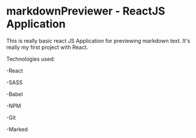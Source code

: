 # markdownPreviewer - ReactJS Application

This is really basic react JS Application for previewing markdown text. It's really my first project with React.

Technologies used:

-React

-SASS

-Babel

-NPM

-Git

-Marked
